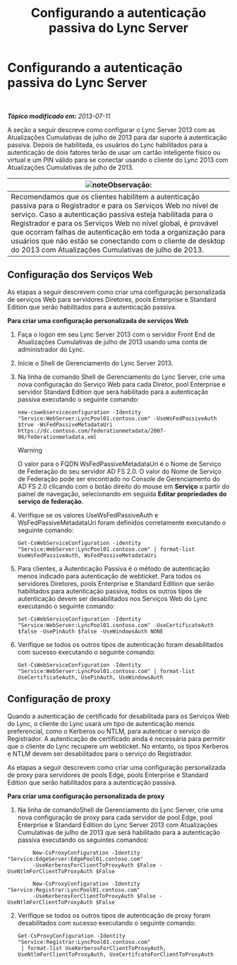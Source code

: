 ﻿---
title: Configurando a autenticação passiva do Lync Server
TOCTitle: Configurando a autenticação passiva do Lync Server
ms:assetid: 9a904b8d-9fce-4abf-be73-5c8e48cfb53a
ms:mtpsurl: https://technet.microsoft.com/pt-br/library/Dn308569(v=OCS.15)
ms:contentKeyID: 56270448
ms.date: 05/19/2016
mtps_version: v=OCS.15
ms.translationtype: HT
---

# Configurando a autenticação passiva do Lync Server

 

_**Tópico modificado em:** 2013-07-11_

A seção a seguir descreve como configurar o Lync Server 2013 com as Atualizações Cumulativas de julho de 2013 para dar suporte à autenticação passiva. Depois de habilitada, os usuários do Lync habilitados para a autenticação de dois fatores terão de usar um cartão inteligente físico ou virtual e um PIN válido para se conectar usando o cliente do Lync 2013 com Atualizações Cumulativas de julho de 2013.

<table>
<thead>
<tr class="header">
<th><img src="images/Gg425756.note(OCS.15).gif" title="note" alt="note" />Observação:</th>
</tr>
</thead>
<tbody>
<tr class="odd">
<td>Recomendamos que os clientes habilitem a autenticação passiva para o Registrador e para os Serviços Web no nível de serviço. Caso a autenticação passiva esteja habilitada para o Registrador e para os Serviços Web no nível global, é provável que ocorram falhas de autenticação em toda a organização para usuários que não estão se conectando com o cliente de desktop do 2013 com Atualizações Cumulativas de julho de 2013.</td>
</tr>
</tbody>
</table>


## Configuração dos Serviços Web

As etapas a seguir descrevem como criar uma configuração personalizada de serviços Web para servidores Diretores, pools Enterprise e Standard Edition que serão habilitados para a autenticação passiva.

**Para criar uma configuração personalizada de serviços Web**

1.  Faça o logon em seu Lync Server 2013 com o servidor Front End de Atualizações Cumulativas de julho de 2013 usando uma conta de administrador do Lync.

2.  Inicie o Shell de Gerenciamento do Lync Server 2013.

3.  Na linha de comando Shell de Gerenciamento do Lync Server, crie uma nova configuração do Serviço Web para cada Diretor, pool Enterprise e servidor Standard Edition que será habilitado para a autenticação passiva executando o seguinte comando:
    
        new-cswebserviceconfiguration -Identity "Service:WebServer:LyncPool01.contoso.com" -UseWsFedPassiveAuth $true -WsFedPassiveMetadataUri https://dc.contoso.com/federationmetadata/2007-06/federationmetadata.xml
    

    > [!WARNING]
    > O valor para o FQDN WsFedPassiveMetadataUri é o Nome de Serviço de Federação do seu servidor AD FS 2.0. O valor do Nome de Serviço de Federação pode ser encontrado no Console de Gerenciamento do AD FS 2.0 clicando com o botão direito do mouse em <STRONG>Serviço</STRONG> a partir do painel de navegação, selecionando em seguida <STRONG>Editar propriedades do serviço de federação</STRONG>.



4.  Verifique se os valores UseWsFedPassiveAuth e WsFedPassiveMetadataUri foram definidos corretamente executando o seguinte comando:
    
        Get-CsWebServiceConfiguration -identity "Service:WebServer:LyncPool01.contoso.com" | format-list UseWsFedPassiveAuth, WsFedPassiveMetadataUri

5.  Para clientes, a Autenticação Passiva é o método de autenticação menos indicado para autenticação de webticket. Para todos os servidores Diretores, pools Enterprise e Standard Edition que serão habilitados para autenticação passiva, todos os outros tipos de autenticação devem ser desabilitados nos Serviços Web do Lync executando o seguinte comando:
    
        Set-CsWebServiceConfiguration -Identity "Service:WebServer:LyncPool01.contoso.com" -UseCertificateAuth $false -UsePinAuth $false -UseWindowsAuth NONE

6.  Verifique se todos os outros tipos de autenticação foram desabilitados com sucesso executando o seguinte comando:
    
        Get-CsWebServiceConfiguration -Identity "Service:WebServer:LyncPool01.contoso.com" | format-list UseCertificateAuth, UsePinAuth, UseWindowsAuth

## Configuração de proxy

Quando a autenticação de certificado for desabilitada para os Serviços Web do Lync, o cliente do Lync usará um tipo de autenticação menos preferencial, como o Kerberos ou NTLM, para autenticar o serviço do Registrador. A autenticação de certificado ainda é necessária para permitir que o cliente do Lync recupere um webticket. No entanto, os tipos Kerberos e NTLM devem ser desabilitados para o serviço do Registrador.

As etapas a seguir descrevem como criar uma configuração personalizada de proxy para servidores de pools Edge, pools Enterprise e Standard Edition que serão habilitados para a autenticação passiva.

**Para criar uma configuração personalizada de proxy**

1.  Na linha de comandoShell de Gerenciamento do Lync Server, crie uma nova configuração de proxy para cada servidor de pool Edge, pool Enterprise e Standard Edition do Lync Server 2013 com Atualizações Cumulativas de julho de 2013 que será habilitado para a autenticação passiva executando os seguintes comandos:
    
```
        New-CsProxyConfiguration -Identity "Service:EdgeServer:EdgePool01.contoso.com" 
        -UseKerberosForClientToProxyAuth $False -UseNtlmForClientToProxyAuth $False
```
```    
        New-CsProxyConfiguration -Identity "Service:Registrar:LyncPool01.contoso.com" 
        -UseKerberosForClientToProxyAuth $False -UseNtlmForClientToProxyAuth $False
```

2.  Verifique se todos os outros tipos de autenticação de proxy foram desabilitados com sucesso executando o seguinte comando:
    
        Get-CsProxyConfiguration -Identity "Service:Registrar:LyncPool01.contoso.com"
         | format-list UseKerberosForClientToProxyAuth, UseNtlmForClientToProxyAuth, UseCertifcateForClientToProxyAuth


